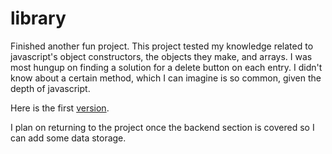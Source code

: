 # library

Finished another fun project.
This project tested my knowledge related to javascript's object constructors, the objects they make, and arrays. 
I was most hungup on finding a solution for a delete button on each entry.
I didn't know about a certain method, which I can imagine is so common, given the depth of javascript. 

Here is the first [version](https://hurr-son.github.io/library/).

I plan on returning to the project once the backend section is covered so I can add some data storage.
